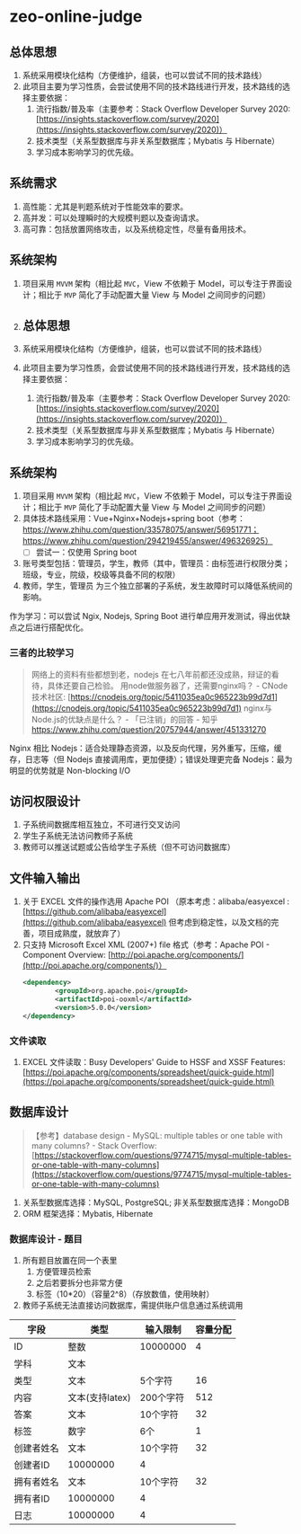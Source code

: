 # zeo-online-judge
## 总体思想

1. 系统采用模块化结构（方便维护，组装，也可以尝试不同的技术路线）
2. 此项目主要为学习性质，会尝试使用不同的技术路线进行开发，技术路线的选择主要依据：
    1. 流行指数/普及率（主要参考：Stack Overflow Developer Survey 2020: [https://insights.stackoverflow.com/survey/2020](https://insights.stackoverflow.com/survey/2020)）
    2. 技术类型（关系型数据库与非关系型数据库；Mybatis 与 Hibernate）
    3. 学习成本影响学习的优先级。

## 系统需求

1. 高性能：尤其是判题系统对于性能效率的要求。
2. 高并发：可以处理瞬时的大规模判题以及查询请求。
3. 高可靠：包括放置网络攻击，以及系统稳定性，尽量有备用技术。

## 系统架构

1. 项目采用 `MVVM` 架构（相比起 `MVC`，View 不依赖于 Model，可以专注于界面设计；相比于 `MVP` 简化了手动配置大量 View 与 Model 之间同步的问题）
2. ## 总体思想

1. 系统采用模块化结构（方便维护，组装，也可以尝试不同的技术路线）
2. 此项目主要为学习性质，会尝试使用不同的技术路线进行开发，技术路线的选择主要依据：
    1. 流行指数/普及率（主要参考：Stack Overflow Developer Survey 2020: [https://insights.stackoverflow.com/survey/2020](https://insights.stackoverflow.com/survey/2020)）
    2. 技术类型（关系型数据库与非关系型数据库；Mybatis 与 Hibernate）
    3. 学习成本影响学习的优先级。

## 系统架构

1. 项目采用 `MVVM` 架构（相比起 `MVC`，View 不依赖于 Model，可以专注于界面设计；相比于 `MVP` 简化了手动配置大量 View 与 Model 之间同步的问题）
2. 具体技术路线采用：Vue+Nginx+Nodejs+spring boot（参考：https://www.zhihu.com/question/33578075/answer/56951771；https://www.zhihu.com/question/294219455/answer/496326925）
   * [ ] 尝试一：仅使用 Spring boot
3. 账号类型包括：管理员，学生，教师（其中，管理员：由标签进行权限分类；班级，专业，院级，校级等具备不同的权限）
4. 教师，学生，管理员 为三个独立部署的子系统，发生故障时可以降低系统间的影响。

作为学习：可以尝试 Ngix, Nodejs, Spring Boot 进行单应用开发测试，得出优缺点之后进行搭配优化。

### 三者的比较学习
> 网络上的资料有些都想到老，nodejs 在七八年前都还没成熟，辩证的看待，具体还要自己检验。
> 用node做服务器了，还需要nginx吗？ - CNode技术社区: [https://cnodejs.org/topic/5411035ea0c965223b99d7d1](https://cnodejs.org/topic/5411035ea0c965223b99d7d1)
> nginx与Node.js的优缺点是什么？ - 「已注销」的回答 - 知乎
https://www.zhihu.com/question/20757944/answer/451331270

Nginx 相比 Nodejs：适合处理静态资源，以及反向代理，另外重写，压缩，缓存，日志等（但 Nodejs 直接调用库，更加便捷）；错误处理更完备
Nodejs：最为明显的优势就是 Non-blocking I/O




## 访问权限设计

1. 子系统间数据库相互独立，不可进行交叉访问
2. 学生子系统无法访问教师子系统
3. 教师可以推送试题或公告给学生子系统（但不可访问数据库）

## 文件输入输出

1. 关于 EXCEL 文件的操作选用 Apache POI （原本考虑：alibaba/easyexcel : [https://github.com/alibaba/easyexcel](https://github.com/alibaba/easyexcel) 但考虑到稳定性，以及文档的完善，项目成熟度，就放弃了）
2. 只支持 Microsoft Excel XML (2007+) file 格式（参考：Apache POI - Component Overview: [http://poi.apache.org/components/](http://poi.apache.org/components/)）
    ```xml
    <dependency>
            <groupId>org.apache.poi</groupId>
            <artifactId>poi-ooxml</artifactId>
            <version>5.0.0</version>
    </dependency>
    ```
### 文件读取
1. EXCEL 文件读取：Busy Developers' Guide to HSSF and XSSF Features: [https://poi.apache.org/components/spreadsheet/quick-guide.html](https://poi.apache.org/components/spreadsheet/quick-guide.html)

## 数据库设计

> 【参考】database design - MySQL: multiple tables or one table with many columns? - Stack Overflow: [https://stackoverflow.com/questions/9774715/mysql-multiple-tables-or-one-table-with-many-columns](https://stackoverflow.com/questions/9774715/mysql-multiple-tables-or-one-table-with-many-columns)

1. 关系型数据库选择：MySQL, PostgreSQL; 非关系型数据库选择：MongoDB
2. ORM 框架选择：Mybatis, Hibernate


### 数据库设计 - 题目

1. 所有题目放置在同一个表里
    1. 方便管理员检索
    2. 之后若要拆分也非常方便
    3. 标签（10*20）（容量2^8）（存放数值，使用映射）
2. 教师子系统无法直接访问数据库，需提供账户信息通过系统调用

|字段|类型|输入限制|容量分配|
|--|--|--|--|
|ID|整数|10000000|4|
|学科|文本|
|类型|文本|5个字符|16|
|内容|文本(支持latex)|200个字符|512|
|答案|文本|10个字符|32|
|标签|数字|6个|1|
|创建者姓名|文本|10个字符|32|
|创建者ID|10000000|4|
|拥有者姓名|文本|10个字符|32|
|拥有者ID|10000000|4|
|日志|10000000|4|

